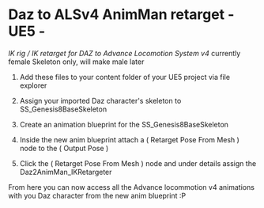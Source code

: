 # Daz to ALSv4 AnimMan retarget -  UE5  -

 *IK rig / IK retarget for DAZ to Advance Locomotion System v4* currently female Skeleton only, will make male later

1. Add these files to your content folder of your UE5 project via file explorer
 
2. Assign your imported Daz character's skeleton to  SS_Genesis8BaseSkeleton

3. Create an animation blueprint for the SS_Genesis8BaseSkeleton

4. Inside the new anim blueprint attach a ( Retarget Pose From Mesh ) node to the (  Output Pose )

5. Click the ( Retarget Pose From Mesh ) node and under details assign the Daz2AnimMan_IKRetargeter

From here you can now access all the Advance locommotion v4 animations with you Daz character from the new anim blueprint :P
